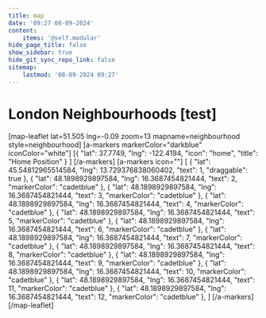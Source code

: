 ```yaml
---
title: map
date: '09:27 08-09-2024'
content:
    items: '@self.modular'
hide_page_title: false
show_sidebar: true
hide_git_sync_repo_link: false
sitemap:
    lastmod: '08-09-2024 09:27'
---
```


# London Neighbourhoods [test]
[map-leaflet lat=51.505 lng=-0.09 zoom=13 mapname=neighbourhood style=neighbourhood]
[a-markers markerColor="darkblue"
iconColor="white"]
[{ "lat": 37.7749, "lng": -122.4194, "icon": "home", "title": "Home Position" } ]
[/a-markers]
[a-markers icon=""]
[
{ "lat": 45.54812965514584,  "lng": 13.729376838060402, "text": 1, "draggable": true  },
{ "lat":  48.1898929897584,  "lng": 16.3687454821444, "text": 2, "markerColor": "cadetblue" },
{ "lat":  48.1898929897584,  "lng": 16.3687454821444, "text": 3, "markerColor": "cadetblue" },
{ "lat":  48.1898929897584,  "lng": 16.3687454821444, "text": 4, "markerColor": "cadetblue" },
{ "lat":  48.1898929897584,  "lng": 16.3687454821444, "text": 5, "markerColor": "cadetblue" },
{ "lat":  48.1898929897584,  "lng": 16.3687454821444, "text": 6, "markerColor": "cadetblue" },
{ "lat":  48.1898929897584,  "lng": 16.3687454821444, "text": 7, "markerColor": "cadetblue" },
{ "lat":  48.1898929897584,  "lng": 16.3687454821444, "text": 8, "markerColor": "cadetblue" },
{ "lat":  48.1898929897584,  "lng": 16.3687454821444, "text": 9, "markerColor": "cadetblue" },
{ "lat":  48.1898929897584,  "lng": 16.3687454821444, "text": 10, "markerColor": "cadetblue" },
{ "lat":  48.1898929897584,  "lng": 16.3687454821444, "text": 11, "markerColor": "cadetblue" },
{ "lat":  48.1898929897584,  "lng": 16.3687454821444, "text": 12, "markerColor": "cadetblue" },
]
[/a-markers]
[/map-leaflet]